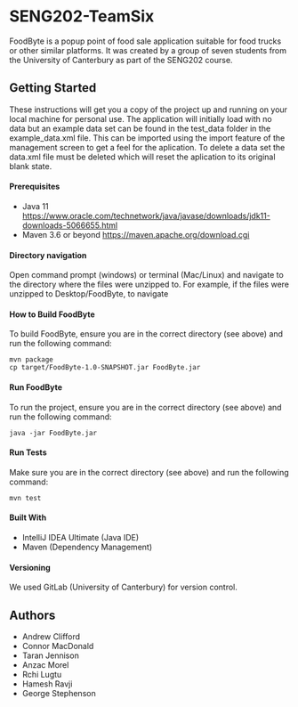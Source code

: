 # SENG202-TeamSix
FoodByte is a popup point of food sale application suitable for food trucks or other similar platforms. It was created by a group of seven students from the University of Canterbury as part of the SENG202 course.

## Getting Started
These instructions will get you a copy of the project up and running on your local machine for personal use. The application will initially load with no data but an example data set can be found in the test_data folder in the example_data.xml file. This can be imported using the import feature of the management screen to get a feel for the aplication. To delete a data set the data.xml file must be deleted which will reset the aplication to its original blank state.

#### Prerequisites
- Java 11 https://www.oracle.com/technetwork/java/javase/downloads/jdk11-downloads-5066655.html
- Maven 3.6 or beyond https://maven.apache.org/download.cgi

#### Directory navigation
Open command prompt (windows) or terminal (Mac/Linux) and navigate to the directory where the files were unzipped to.
For example, if the files were unzipped to Desktop/FoodByte, to navigate

#### How to Build FoodByte
To build FoodByte, ensure you are in the correct directory (see above) and run the following command:
<pre><code>mvn package</code>
<code>cp target/FoodByte-1.0-SNAPSHOT.jar FoodByte.jar</code></pre>

#### Run FoodByte
To run the project, ensure you are in the correct directory (see above) and run the following command:
<pre><code>java -jar FoodByte.jar</code></pre>

#### Run Tests
Make sure you are in the correct directory (see above) and run the following command:
<pre><code>mvn test</code></pre>

#### Built With
- IntelliJ IDEA Ultimate (Java IDE)
- Maven (Dependency Management)

#### Versioning
We used GitLab (University of Canterbury) for version control.

## Authors
- Andrew Clifford
- Connor MacDonald
- Taran Jennison
- Anzac Morel
- Rchi Lugtu
- Hamesh Ravji
- George Stephenson